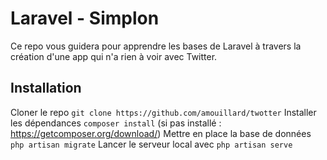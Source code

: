 # Laravel - Simplon

Ce repo vous guidera pour apprendre les bases de Laravel à travers la création d'une app qui n'a rien à voir avec Twitter.

Installation
---
Cloner le repo `git clone https://github.com/amouillard/twotter`
Installer les dépendances `composer install` (si pas installé : https://getcomposer.org/download/)
Mettre en place la base de données `php artisan migrate`
Lancer le serveur local avec `php artisan serve`
